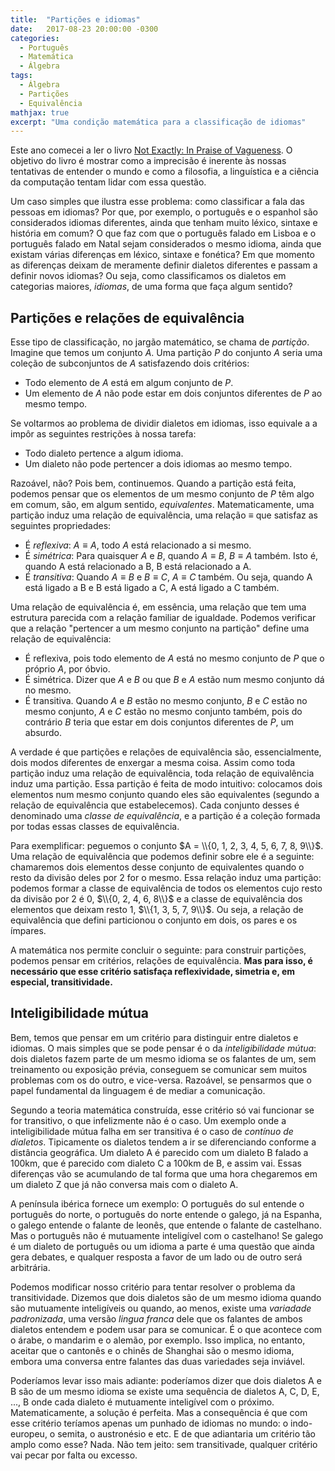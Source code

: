 ```yaml
---
title:  "Partições e idiomas"
date:   2017-08-23 20:00:00 -0300
categories:
  - Português
  - Matemática
  - Álgebra
tags:
  - Álgebra
  - Partições
  - Equivalência
mathjax: true
excerpt: "Uma condição matemática para a classificação de idiomas"
---
```


<script type="text/javascript" async
  src="https://cdnjs.cloudflare.com/ajax/libs/mathjax/2.7.5/MathJax.js?config=TeX-MML-AM_CHTML">
</script>

<script type="text/x-mathjax-config">
        MathJax.Hub.Config({
            extensions: ["tex2jax.js"],
            jax: ["input/TeX", "output/HTML-CSS"],
            tex2jax: {
                inlineMath: [ ['$','$'], ["\\(","\\)"] ],
                displayMath: [ ['$$','$$'], ["\\[","\\]"] ],
                processEscapes: true
            },
        "HTML-CSS": { availableFonts: ["TeX"] }
  });
</script>

Este ano comecei a ler o livro [Not Exactly: In Praise of Vagueness][1]. O objetivo
do livro é mostrar como a imprecisão é inerente às nossas tentativas de entender
o mundo e como a filosofia, a linguística e a ciência da computação tentam lidar com
essa questão.

Um caso simples que ilustra esse problema: como classificar a fala das pessoas
em idiomas? Por que, por exemplo, o português e o espanhol são
considerados idiomas diferentes, ainda que tenham muito léxico, sintaxe e história em comum?
O que faz com que o português falado em Lisboa e o português
falado em Natal sejam considerados o mesmo idioma, ainda que existam várias
diferenças em léxico, sintaxe e fonética? Em que momento as diferenças
deixam de meramente definir dialetos diferentes e passam a definir novos idiomas?
Ou seja, como classificamos os dialetos em categorias maiores, *idiomas*,
de uma forma que faça algum sentido?

## Partições e relações de equivalência

Esse tipo de classificação, no jargão matemático, se chama de *partição*. Imagine
que temos um conjunto $A$. Uma partição $P$ do conjunto $A$ seria uma coleção
de subconjuntos de $A$ satisfazendo dois critérios:

* Todo elemento de $A$ está em algum conjunto de $P$.
* Um elemento de $A$ não pode estar em dois conjuntos diferentes de $P$ ao mesmo tempo.

Se voltarmos ao problema de dividir dialetos em idiomas, isso equivale a
a impôr as seguintes restrições à nossa tarefa:

* Todo dialeto pertence a algum idioma.
* Um dialeto não pode pertencer a dois idiomas ao mesmo tempo.

Razoável, não? Pois bem, continuemos. Quando a partição está feita, podemos
pensar que os elementos de um mesmo conjunto de $P$ têm algo em comum, são,
em algum sentido, *equivalentes*. Matematicamente, uma partição induz uma
relação de equivalência, uma relação $\equiv$ que satisfaz as seguintes propriedades:

* É *reflexiva*: $A \equiv A$, todo $A$ está relacionado a si mesmo.
* É *simétrica*: Para quaisquer $A$ e $B$, quando $A \equiv B$, $B \equiv A$ também. Isto é, quando A está relacionado a B, B está relacionado a A.
* É *transitiva*: Quando $A \equiv B$ e $B \equiv C$, $A \equiv C$ também. Ou seja, quando A está ligado a B e B está ligado a C, A está ligado a C também.

Uma relação de equivalência é, em essência, uma relação que tem uma estrutura
parecida com a relação familiar de igualdade. Podemos verificar que a relação
"pertencer a um mesmo conjunto na partição" define uma relação de equivalência:

* É reflexiva, pois todo elemento de $A$ está no mesmo conjunto de $P$ que o próprio $A$, por óbvio.
* É simétrica. Dizer que $A$ e $B$ ou que $B$ e $A$ estão num mesmo conjunto dá no mesmo.
* É transitiva. Quando $A$ e $B$ estão no mesmo conjunto, $B$ e $C$ estão no mesmo conjunto, $A$ e $C$ estão no mesmo conjunto também, pois do contrário $B$ teria que estar em dois conjuntos diferentes de $P$, um absurdo.

A verdade é que partições e relações de equivalência são, essencialmente, dois
modos diferentes de enxergar a mesma coisa. Assim como toda
partição induz uma relação de equivalência, toda relação de equivalência induz uma
partição. Essa partição é feita de modo intuitivo: colocamos dois elementos num mesmo
conjunto quando eles são equivalentes (segundo a relação de equivalência que estabelecemos).
Cada conjunto desses é denominado uma *classe de equivalência*, e a partição
é a coleção formada por todas essas classes de equivalência.

Para exemplificar: peguemos o conjunto $A = \\{0, 1, 2, 3, 4, 5, 6, 7, 8, 9\\}$. Uma relação
de equivalência que podemos definir sobre ele é a seguinte: chamaremos dois elementos
desse conjunto de equivalentes quando o resto da divisão deles por 2 for o mesmo.
Essa relação induz uma partição: podemos formar a classe de equivalência de
todos os elementos cujo resto da divisão por 2 é 0, $\\{0, 2, 4, 6, 8\\}$ e a classe
de equivalência dos elementos que deixam resto 1, $\\{1, 3, 5, 7, 9\\}$. Ou seja,
a relação de equivalência que defini particionou o conjunto em dois,
os pares e os ímpares.

A matemática nos permite concluir o seguinte: para construir partições,
podemos pensar em critérios, relações de equivalência. **Mas para isso, é necessário
que esse critério satisfaça reflexividade, simetria e, em especial, transitividade.**

## Inteligibilidade mútua

Bem, temos que pensar em um critério para distinguir entre dialetos e idiomas.
O mais simples que se pode pensar é o da *inteligibilidade mútua*: dois
dialetos fazem parte
de um mesmo idioma se os falantes de um, sem treinamento ou exposição prévia,
conseguem se comunicar sem muitos problemas com os do outro, e vice-versa. Razoável,
se pensarmos que o papel fundamental da linguagem é de mediar a comunicação.

Segundo a teoria matemática construída, esse critério só vai funcionar se for
transitivo, o que infelizmente não é o caso. Um exemplo onde a inteligibilidade
mútua falha em ser transitiva é o caso
de *contínuo de dialetos*. Tipicamente os dialetos tendem a ir se diferenciando
conforme a distância geográfica. Um dialeto A é parecido com um dialeto B falado a 100km,
que é parecido com dialeto C a 100km de B, e assim vai. Essas diferenças vão
se acumulando de tal forma que uma hora chegaremos em um dialeto Z que já não conversa
mais com o dialeto A.

A península ibérica fornece um exemplo: O português do sul entende o português
do norte, o português do norte entende o galego, já na Espanha, o galego entende
o falante de leonês, que entende o falante de castelhano. Mas o português não
é mutuamente inteligível com o castelhano! Se galego é um dialeto
de português ou um idioma a parte é uma questão que ainda gera debates, e qualquer resposta
a favor de um lado ou de outro será arbitrária.

Podemos modificar nosso critério para tentar resolver o problema da transitividade.
Dizemos que dois dialetos são de um mesmo idioma quando são mutuamente inteligíveis
ou quando, ao menos, existe uma *variadade padronizada*, uma versão *lingua franca*
dele que os falantes de ambos dialetos entendem e podem usar para se comunicar.
É o que acontece com o árabe, o mandarim e o alemão, por exemplo. Isso implica,
no entanto, aceitar que o cantonês e o chinês de Shanghai são o mesmo
idioma, embora uma conversa entre falantes das duas variedades seja inviável.

Poderíamos levar isso mais adiante: poderíamos dizer que dois dialetos A e B são
de um mesmo idioma se existe uma sequência de dialetos A, C, D, E, ..., B onde
cada dialeto é mutuamente inteligível com o próximo. Matematicamente, a solução
é perfeita. Mas a consequência é que com esse critério teríamos apenas um
punhado de idiomas no mundo: o indo-europeu, o semita, o austronésio e etc. E
de que adiantaria um critério tão amplo como esse? Nada. Não tem jeito: sem transitivade,
qualquer critério vai pecar por falta ou excesso.

[1]: https://www.amazon.com/Not-Exactly-Kees-van-Deemter/dp/0199645736
